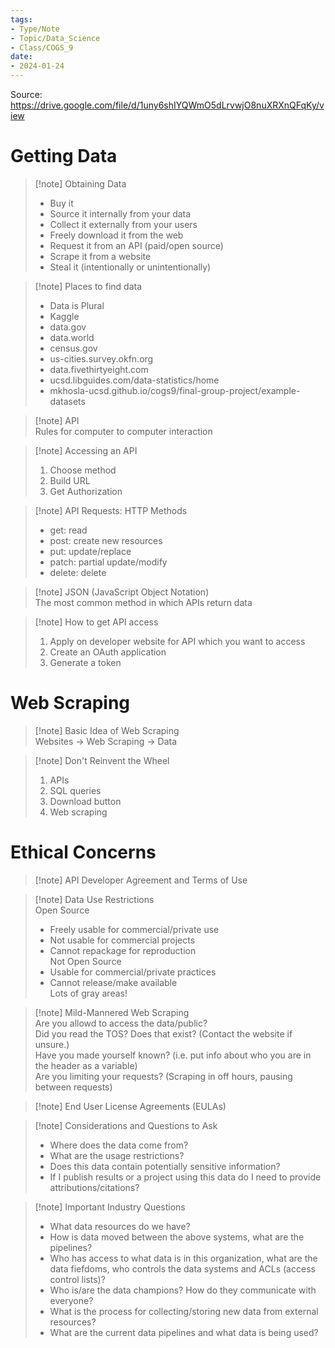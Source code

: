 ```yaml
---
tags:  
- Type/Note  
- Topic/Data_Science  
- Class/COGS_9  
date:  
- 2024-01-24  
---
```

  
Source: https://drive.google.com/file/d/1uny6shIYQWmO5dLrvwjO8nuXRXnQFqKy/view  
  
# Getting Data  
  
> [!note] Obtaining Data  
> - Buy it  
> - Source it internally from your data  
> - Collect it externally from your users  
> - Freely download it from the web  
> - Request it from an API (paid/open source)  
> - Scrape it from a website  
> - Steal it (intentionally or unintentionally)  
  
> [!note] Places to find data  
> - Data is Plural  
> - Kaggle  
> - data.gov  
> - data.world  
> - census.gov  
> - us-cities.survey.okfn.org  
> - data.fivethirtyeight.com  
> - ucsd.libguides.com/data-statistics/home  
> - mkhosla-ucsd.github.io/cogs9/final-group-project/example-datasets  
  
> [!note] API  
> Rules for computer to computer interaction  
  
> [!note] Accessing an API  
> 1. Choose method  
> 2. Build URL  
> 3. Get Authorization  
  
> [!note] API Requests: HTTP Methods  
> - get: read  
> - post: create new resources  
> - put: update/replace  
> - patch: partial update/modify  
> - delete: delete  
  
> [!note] JSON (JavaScript Object Notation)  
> The most common method in which APIs return data  
  
> [!note] How to get API access  
> 1. Apply on developer website for API which you want to access  
> 2. Create an OAuth application  
> 3. Generate a token  
  
# Web Scraping  
  
> [!note] Basic Idea of Web Scraping  
> Websites -> Web Scraping -> Data  
  
> [!note] Don't Reinvent the Wheel  
> 1. APIs  
> 2. SQL queries  
> 3. Download button  
> 4. Web scraping  
  
# Ethical Concerns  
  
> [!note] API Developer Agreement and Terms of Use  
  
> [!note] Data Use Restrictions  
> Open Source  
> - Freely usable for commercial/private use  
> - Not usable for commercial projects  
> - Cannot repackage for reproduction  
> Not Open Source  
> - Usable for commercial/private practices  
> - Cannot release/make available  
> Lots of gray areas!  
  
> [!note] Mild-Mannered Web Scraping  
> Are you allowd to access the data/public?  
> Did you read the TOS? Does that exist? (Contact the website if unsure.)  
> Have you made yourself known? (i.e. put info about who you are in the header as a variable)  
> Are you limiting your requests? (Scraping in off hours, pausing between requests)  
  
> [!note] End User License Agreements (EULAs)  
  
> [!note] Considerations and Questions to Ask  
> - Where does the data come from?  
> - What are the usage restrictions?  
> - Does this data contain potentially sensitive information?  
> - If I publish results or a project using this data do I need to provide attributions/citations?  
  
> [!note] Important Industry Questions  
> - What data resources do we have?  
> - How is data moved between the above systems, what are the pipelines?  
> - Who has access to what data is in this organization, what are the data fiefdoms, who controls the data systems and ACLs (access control lists)?  
> - Who is/are the data champions? How do they communicate with everyone?  
> - What is the process for collecting/storing new data from external resources?  
> - What are the current data pipelines and what data is being used?  
